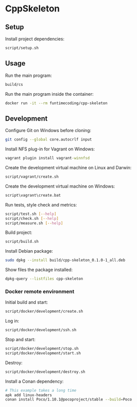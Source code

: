 # CppSkeleton

## Setup

Install project dependencies:

```sh
script/setup.sh
```


## Usage

Run the main program:

```sh
build/cs
```

Run the main program inside the container:

```sh
docker run -it --rm funtimecoding/cpp-skeleton
```


## Development

Configure Git on Windows before cloning:

```sh
git config --global core.autocrlf input
```

Install NFS plug-in for Vagrant on Windows:

```bat
vagrant plugin install vagrant-winnfsd
```

Create the development virtual machine on Linux and Darwin:

```sh
script/vagrant/create.sh
```

Create the development virtual machine on Windows:

```bat
script\vagrant\create.bat
```

Run tests, style check and metrics:

```sh
script/test.sh [--help]
script/check.sh [--help]
script/measure.sh [--help]
```

Build project:

```sh
script/build.sh
```

Install Debian package:

```sh
sudo dpkg --install build/cpp-skeleton_0.1.0-1_all.deb
```

Show files the package installed:

```sh
dpkg-query --listfiles cpp-skeleton
```


### Docker remote environment

Initial build and start:

```sh
script/docker/development/create.sh
```

Log in:

```sh
script/docker/development/ssh.sh
```

Stop and start:

```sh
script/docker/development/stop.sh
script/docker/development/start.sh
```

Destroy:

```sh
script/docker/development/destroy.sh
```

Install a Conan dependency:

```sh
# This example takes a long time
apk add linux-headers
conan install Poco/1.10.1@pocoproject/stable --build=Poco
```
